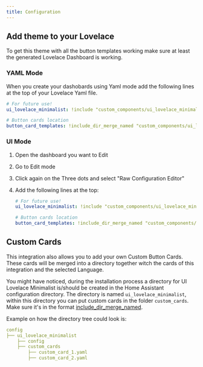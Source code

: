 ```yaml
---
title: Configuration
---
```


## Add theme to your Lovelace

To get this theme with all the button templates working make sure at least the generated Lovelace Dashboard is working.

### YAML Mode

When you create your dashobards using Yaml mode add the following lines at the top of your Lovelace Yaml file.

```yaml
# For future use!
ui_lovelace_minimalist: !include "custom_components/ui_lovelace_minimalist/lovelace/plugins/ui_lovelace_minimalist.yaml"

# Button cards location
button_card_templates: !include_dir_merge_named "custom_components/ui_lovelace_minimalist/__ui_minimalist__/ulm_templates/"

```

### UI Mode

1. Open the dashboard you want to Edit
2. Go to Edit mode
3. Click again on the Three dots and select "Raw Configuration Editor"
4. Add the following lines at the top:

    ```yaml
    # For future use!
    ui_lovelace_minimalist: !include "custom_components/ui_lovelace_minimalist/lovelace/plugins/ui_lovelace_minimalist.yaml"

    # Button cards location
    button_card_templates: !include_dir_merge_named "custom_components/ui_lovelace_minimalist/__ui_minimalist__/ulm_templates/"

    ```

## Custom Cards

This integration also allows you to add your own Custom Button Cards. These cards will be merged into a directory together witch the cards of this integration and the selected Language.

You might have noticed, during the installation process a directory for UI Lovelace Minimalist is/should be created in the Home Assistant configuration directory. The directory is named `ui_lovelace_minimalist`, within this directory you can put custom cards in the folder `custom_cards`. Make sure it's in the format [include_dir_merge_named](https://www.home-assistant.io/docs/configuration/splitting_configuration/#example-include_dir_merge_named).

Example on how the directory tree could look is:

```yaml
config
├── ui_lovelace_minimalist
    ├── config
    ├── custom_cards
        ├── custom_card_1.yaml
        ├── custom_card_2.yaml
```
